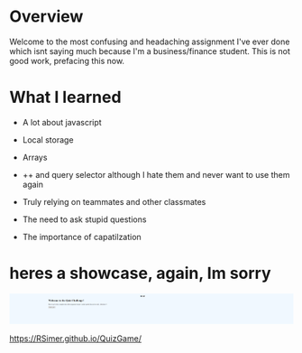 # Overview

Welcome to the most confusing and headaching assignment I've ever done which isnt saying much because I'm a business/finance student. This is not good work, prefacing this now. 


# What I learned 
* A lot about javascript

* Local storage

* Arrays

* ++ and query selector although I hate them and never want to use them again

* Truly relying on teammates and other classmates

* The need to ask stupid questions 

* The importance of capatilzation


# heres a showcase, again, Im sorry


![Screenshot](assets/screenshot.png)

https://RSimer.github.io/QuizGame/

